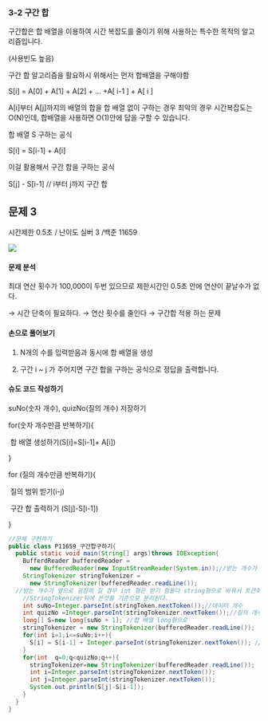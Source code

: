 ### 3-2 구간 합

구간합은 합 배열을 이용하여 시간 복잡도를 줄이기 위해 사용하는 특수한 목적의 알고리즘입니다. 

(사용빈도 높음)

구간 합 알고리즘을 활요하시 위해서는 먼저 합배열을 구해야함 

S[i] = A[0] + A[1] + A[2] + ... +A[ i-1 ] + A[ i ]

A[i]부터 A[j]까지의 배열의 합을 합 배열 없이 구하는 경우 최악의 경우 시간복잡도는 O(N)인데, 합배열을 사용하면 O(1)안에 답을 구할 수 있습니다.

합 배열 S 구하는 공식

S[i] = S[i-1] + A[i]

이걸 활용해서 구간 합을 구하는 공식 

S[j] - S[i-1] // i부터 j까지 구간 합

## 문제 3 

시간제한 0.5초 / 난이도 실버 3 /백준 11659

![](https://mblogthumb-phinf.pstatic.net/MjAxODEyMDRfMTY4/MDAxNTQzODg2NTU5MjEx.VkIvyG5K_QLqQ2oYr2e-R7s3lxd4o9tQMaKbUZHJf9Ag.FhBC7W4Ud9BsDdgHZIaCFJmRfNxqNwOLFZ68IjSHFHUg.PNG.jhc9639/1.PNG?type=w800)

#### 문제 분석

최대 연산 횟수가 100,000이 두번 있으므로 제한시간인 0.5초 안에 연산이 끝날수가 없다.

→ 시간 단축이 필요하다. → 연산 횟수를 줄인다 → 구간합 적용 하는 문제

#### 손으로 풀어보기

1) N개의 수를 입력받음과 동시에 합 배열을 생성 

2) 구간 i ~ j 가 주어지면 구간 합을 구하는 공식으로 정답을 출력합니다.

#### 슈도 코드 작성하기

suNo(숫자 개수), quizNo(질의 개수) 저장하기

for(숫자 개수만큼 반복하기){

​	합 배열 생성하기(S[i]=S[i-1]+ A[i])

}

for (질의 개수만큼 반복하기){

​	질의 범위 받기(i-j)

​	구간 합 출력하기 (S[j]-S[i-1])

}

```java
//문제 구현하기
public class P11659_구간합구하기{
  public static void main(String[] args)throws IOException{
    BufferdReader bufferedReader = 
      new BufferedReader(new InputStreamReader(System.in));//받는 개수가 많을때 BufferdReader
    StringTokenizer stringTokenizer =
      new StringTokenizer(bufferedReader.readLine()); 
  //받는 개수가 옆으로 굉장히 길 경우 int 형은 받기 힘들다 string형으로 바꿔서 토큰화해서 사용하는게 좋다.
    //StringTokenizer뒤에 쓴것을 기준으로 분리된다.
    int suNo=Integer.parseInt(stringToken.nextToken());//데이터 개수
    int quizNo =Integer.parseInt(stringTokenizer.nextToken());//질의 개수
    long[] S=new long[suNo + 1]; //합 배열 long형으로 
    stringTokenizer = new StringTokenizer(bufferedReader.readLine());
    for(int i=1;i<=suNo;i++){
      S[i] = S[i-1] + Integer.parseInt(stringTokenizer.nextToken()); //입력받음과 동시에 합뱌열 생성
    }
    for(int  q=0;q<quizNo;q++){
      stringTokenizer=new StringTokenizer(bufferedReader.readLine());
      int i=Integer.parseInt(stringTokenizer.nextToken());
      int j=Integer.parseInt(stringTokenizer.nextToken());
      System.out.println(S[j]-S[i-1]);
    }
  }
}
```

